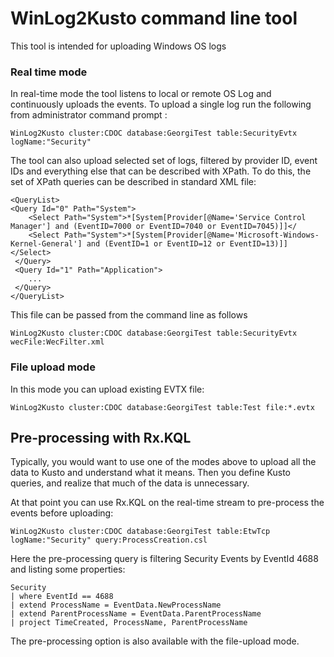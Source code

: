 # WinLog2Kusto command line tool

This tool is intended for uploading Windows OS logs

### Real time mode

In real-time mode the tool listens to local or remote OS Log and continuously uploads the events. To upload a single log run the following from administrator command prompt :

```
WinLog2Kusto cluster:CDOC database:GeorgiTest table:SecurityEvtx logName:"Security"
```

The tool can also upload selected set of logs, filtered by provider ID,  event IDs and everything else that can be described with XPath. To do this, the set of XPath queries can be described in standard XML file:

	<QueryList>
	<Query Id="0" Path="System">
    	<Select Path="System">*[System[Provider[@Name='Service Control Manager'] and (EventID=7000 or EventID=7040 or EventID=7045)]]</
   		<Select Path="System">*[System[Provider[@Name='Microsoft-Windows-Kernel-General'] and (EventID=1 or EventID=12 or EventID=13)]]</Select>
     </Query>
	 <Query Id="1" Path="Application">
		...
	 </Query>
	</QueryList>

This file can be passed from the command line as follows
```
WinLog2Kusto cluster:CDOC database:GeorgiTest table:SecurityEvtx wecFile:WecFilter.xml 
```

### File upload mode

In this mode you can upload existing EVTX file:
```
WinLog2Kusto cluster:CDOC database:GeorgiTest table:Test file:*.evtx 
```

## Pre-processing with Rx.KQL

Typically, you would want to use one of the modes above to upload all the data to Kusto and understand what it means. Then you define Kusto queries, and realize that much of the data is unnecessary.

At that point you can use Rx.KQL on the real-time stream to pre-process the events before uploading:
```
WinLog2Kusto cluster:CDOC database:GeorgiTest table:EtwTcp logName:"Security" query:ProcessCreation.csl
```

Here the pre-processing query is filtering Security Events by EventId 4688 and listing some properties:

```code
Security 
| where EventId == 4688
| extend ProcessName = EventData.NewProcessName
| extend ParentProcessName = EventData.ParentProcessName
| project TimeCreated, ProcessName, ParentProcessName
```

The pre-processing option is also available with the file-upload mode.